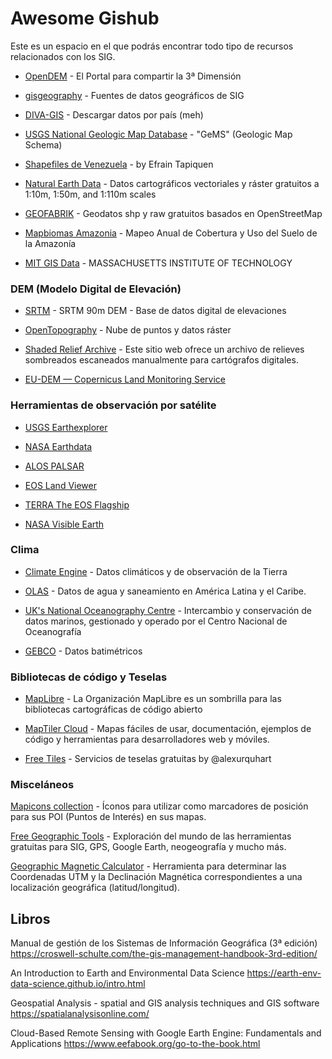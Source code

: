 # Awesome Gishub

Este es un espacio en el que podrás encontrar todo tipo de recursos relacionados con los SIG.

* [OpenDEM](https://opendem.info/index.html) - El Portal para compartir la 3ª Dimensión

*  [gisgeography](https://gisgeography.com/category/data-sources/) - Fuentes de datos geográficos de SIG

* [DIVA-GIS](https://www.diva-gis.org/gdata) - Descargar datos por país (meh)

* [USGS National Geologic Map Database](https://ngmdb.usgs.gov/Info/standards/GeMS/) - "GeMS" (Geologic Map Schema)

* [Shapefiles de Venezuela](https://tapiquen-sig.jimdofree.com/descargas-gratuitas/venezuela/) - by Efrain Tapiquen 

* [Natural Earth Data](https://www.naturalearthdata.com/downloads/) - Datos cartográficos vectoriales y ráster gratuitos a 1:10m, 1:50m, and 1:110m scales

* [GEOFABRIK](https://www.geofabrik.de/data/download.html) - Geodatos shp y raw gratuitos basados en OpenStreetMap

* [Mapbiomas Amazonia](https://plataforma.amazonia.mapbiomas.org/) - Mapeo Anual de Cobertura y Uso del Suelo de la Amazonía
 
* [MIT GIS Data](https://libguides.mit.edu/gis/GISdata) - MASSACHUSETTS INSTITUTE OF TECHNOLOGY


### DEM (Modelo Digital de Elevación)

* [SRTM](https://srtm.csi.cgiar.org/) - SRTM 90m DEM - Base de datos digital de elevaciones 

* [OpenTopography](https://portal.opentopography.org/dataCatalog) - Nube de puntos y datos ráster

* [Shaded Relief Archive](https://www.shadedreliefarchive.com/) - Este sitio web ofrece un archivo de relieves sombreados escaneados manualmente para cartógrafos digitales.

* [EU-DEM — Copernicus Land Monitoring Service](https://land.copernicus.eu/imagery-in-situ/eu-dem) 


### Herramientas de observación por satélite

* [USGS Earthexplorer](https://earthexplorer.usgs.gov/)

* [NASA Earthdata](https://search.earthdata.nasa.gov/search)

* [ALOS PALSAR](https://search.asf.alaska.edu/#/) 

* [EOS Land Viewer](https://eos.com/landviewer)

* [TERRA The EOS Flagship](https://terra.nasa.gov/)

* [NASA Visible Earth](https://visibleearth.nasa.gov/view_cat.php?categoryID=1484)


### Clima

* [Climate Engine](https://climateengine.org/) - Datos climáticos y de observación de la Tierra

* [OLAS](https://www.olasdata.org/es/datasets/) - Datos de agua y saneamiento en América Latina y el Caribe.

* [UK's National Oceanography Centre](https://www.bodc.ac.uk/resources/products/) - Intercambio y conservación de datos marinos, gestionado y operado por el Centro Nacional de Oceanografía

* [GEBCO](https://www.gebco.net/data_and_products/gridded_bathymetry_data/) - Datos batimétricos


### Bibliotecas de código y Teselas

* [MapLibre](https://maplibre.org/projects/) - La Organización MapLibre es un sombrilla para las bibliotecas cartográficas de código abierto

* [MapTiler Cloud](https://cloud.maptiler.com/maps/) - Mapas fáciles de usar, documentación, ejemplos de código y herramientas para desarrolladores web y móviles.

* [Free Tiles](http://alexurquhart.github.io/free-tiles/) - Servicios de teselas gratuitas by @alexurquhart


### Misceláneos

[Mapicons collection](https://mapicons.mapsmarker.com/) - Íconos para utilizar como marcadores de posición para sus POI (Puntos de Interés) en sus mapas.

[Free Geographic Tools](https://freegeographytools.com/downloads) - Exploración del mundo de las herramientas gratuitas para SIG, GPS, Google Earth, neogeografía y mucho más.

[Geographic Magnetic Calculator](https://geosaber.blogspot.com/2010/01/geographic-magnetic-calculator.html) - Herramienta para determinar las Coordenadas UTM y la Declinación Magnética correspondientes a una localización geográfica (latitud/longitud).


## Libros

Manual de gestión de los Sistemas de Información Geográfica (3ª edición) https://croswell-schulte.com/the-gis-management-handbook-3rd-edition/

An Introduction to Earth and Environmental Data Science https://earth-env-data-science.github.io/intro.html

Geospatial Analysis - spatial and GIS analysis techniques and GIS software https://spatialanalysisonline.com/ 

Cloud-Based Remote Sensing with Google Earth Engine: Fundamentals and Applications https://www.eefabook.org/go-to-the-book.html